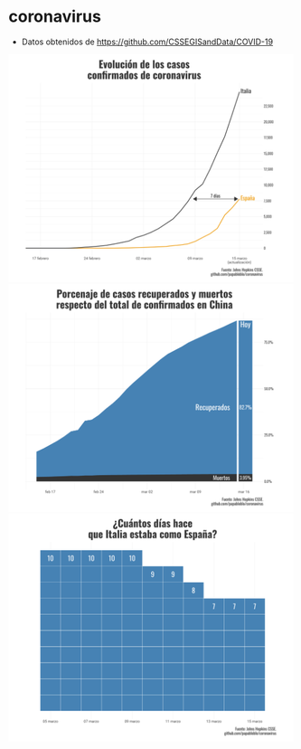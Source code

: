 # coronavirus

- Datos obtenidos de https://github.com/CSSEGISandData/COVID-19

![](dataviz/italia_vs_espana.png)
![](dataviz/china.png)
![](dataviz/dif_dias.png)